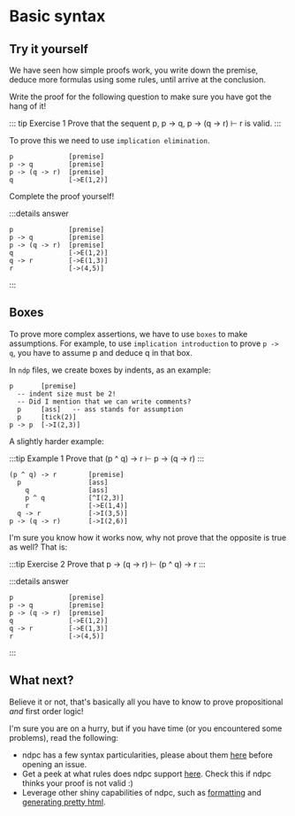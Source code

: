 # Basic syntax

## Try it yourself

We have seen how simple proofs work, you write down the premise, deduce more formulas using some rules, until arrive at the conclusion.

Write the proof for the following question to make sure you have got the hang of it!

::: tip Exercise 1
Prove that the sequent p, p -> q, p -> (q -> r) ⊢ r is valid.
:::

To prove this we need to use `implication elimination`.

```
p              [premise]
p -> q         [premise]
p -> (q -> r)  [premise]
q              [->E(1,2)]
```

Complete the proof yourself!

:::details answer

```
p              [premise]
p -> q         [premise]
p -> (q -> r)  [premise]
q              [->E(1,2)]
q -> r         [->E(1,3)]
r              [->(4,5)]
```

:::

## Boxes

To prove more complex assertions, we have to use `boxes` to make assumptions. For example, to use `implication introduction` to prove `p -> q`, you have to assume p and deduce q in that box.

In `ndp` files, we create boxes by indents, as an example:

```
p       [premise]
  -- indent size must be 2!
  -- Did I mention that we can write comments?
  p     [ass]   -- ass stands for assumption
  p     [tick(2)]
p -> p  [->I(2,3)]
```

A slightly harder example:

:::tip Example 1
Prove that (p ^ q) -> r ⊢ p -> (q -> r)
:::

```
(p ^ q) -> r        [premise]
  p                 [ass]
    q               [ass]
    p ^ q           [^I(2,3)]
    r               [->E(1,4)]
  q -> r            [->I(3,5)]
p -> (q -> r)       [->I(2,6)]
```

I'm sure you know how it works now, why not prove that the opposite is true as well? That is:

:::tip Exercise 2
Prove that p -> (q -> r) ⊢ (p ^ q) -> r
:::

:::details answer

```
p              [premise]
p -> q         [premise]
p -> (q -> r)  [premise]
q              [->E(1,2)]
q -> r         [->E(1,3)]
r              [->(4,5)]
```

:::

## What next?

Believe it or not, that's basically all you have to know to prove propositional _and_ first order logic!

I'm sure you are on a hurry, but if you have time (or you encountered some problems), read the following:

- ndpc has a few syntax particularities, please about them [here](/ndpc/syntax-gotchas) before opening an issue.
- Get a peek at what rules does ndpc support [here](/ndpc/rules). Check this if ndpc thinks your proof is not valid :)
- Leverage other shiny capabilities of ndpc, such as [formatting](/ndpc/toolchain) and [generating pretty html](/ndpc/toolchain).
